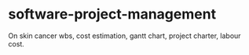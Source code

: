 # software-project-management
On skin cancer wbs, cost estimation, gantt chart, project charter, labour cost.
